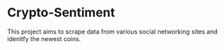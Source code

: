 # Crypto-Sentiment

This project aims to scrape data from various social networking sites and idenitfy the newest coins.

